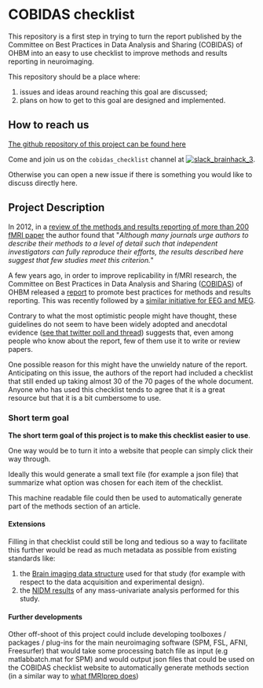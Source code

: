 # COBIDAS checklist

This repository is a first step in trying to turn the report published by the Committee on Best Practices in Data Analysis and Sharing (COBIDAS) of OHBM into an easy to use checklist to improve methods and results reporting in neuroimaging.

This repository should be a place where:
1. issues and ideas around reaching this goal are discussed;
2. plans on how to get to this goal are designed and implemented.

## How to reach us
[The github repository of this project can be found here](https://github.com/Remi-Gau/COBIDAS_chckls)

Come and join us on the `cobidas_checklist` channel at [![slack_brainhack_3](https://user-images.githubusercontent.com/6297454/47951457-5b37b780-df61-11e8-9d77-7b5a4c7af875.png)](https://brainhack-slack-invite.herokuapp.com/).

Otherwise you can open a new issue if there is something you would like to discuss directly here.

## Project Description
In 2012, in a [review of the methods and results reporting of more than 200 fMRI paper](https://www.ncbi.nlm.nih.gov/pubmed/22796459) the author found that "_Although many journals urge authors to describe their methods to a level of detail such that independent investigators can fully reproduce their efforts, the results described here suggest that few studies meet this criterion._"

A few years ago, in order to improve replicability in f/MRI research, the Committee on Best Practices in Data Analysis and Sharing ([COBIDAS](https://www.humanbrainmapping.org/i4a/pages/index.cfm?pageid=3728)) of OHBM released a [report](https://www.biorxiv.org/content/10.1101/054262v2) to promote best practices for methods and results reporting. This was recently followed by a [similar initiative for EEG and MEG](https://osf.io/a8dhx/).

Contrary to what the most optimistic people might have thought, these guidelines do not seem to have been widely adopted and anecdotal evidence ([see that twitter poll and thread](https://treeverse.app/view/Xf3jfvIZ)) suggests that, even among people who know about the report, few of them use it to write or review papers.

One possible reason for this might have the unwieldy nature of the report. Anticipating on this issue, the authors of the report had included a checklist that still ended up taking almost 30 of the 70 pages of the whole document. Anyone who has used this checklist tends to agree that it is a great resource but that it is a bit cumbersome to use.

### Short term goal

**The short term goal of this project is to make this checklist easier to use**.

One way would be to turn it into a website that people can simply click their way through.

Ideally this would generate a small text file (for example a json file) that summarize what option was chosen for each item of the checklist.

This machine readable file could then be used to automatically generate part of the methods section of an article.

#### Extensions

Filling in that checklist could still be long and tedious so a way to facilitate this further would be read as much metadata as possible from existing standards like:
1. the [Brain imaging data structure](http://bids.neuroimaging.io/)  used for that study (for example with respect to the data acquisition and experimental design).
2. the [NIDM results](http://nidm.nidash.org/specs/nidm-results_130.html) of any mass-univariate analysis performed for this study.

#### Further developments

Other off-shoot of this project could include developing toolboxes / packages / plug-ins for the main neuroimaging software (SPM, FSL, AFNI, Freesurfer) that would take some processing batch file as input (e.g matlabbatch.mat for SPM) and would output json files that could be used on the COBIDAS checklist website to automatically generate methods section (in a similar way to [what fMRIprep does](https://fmriprep.readthedocs.io/en/stable/citing.html))
